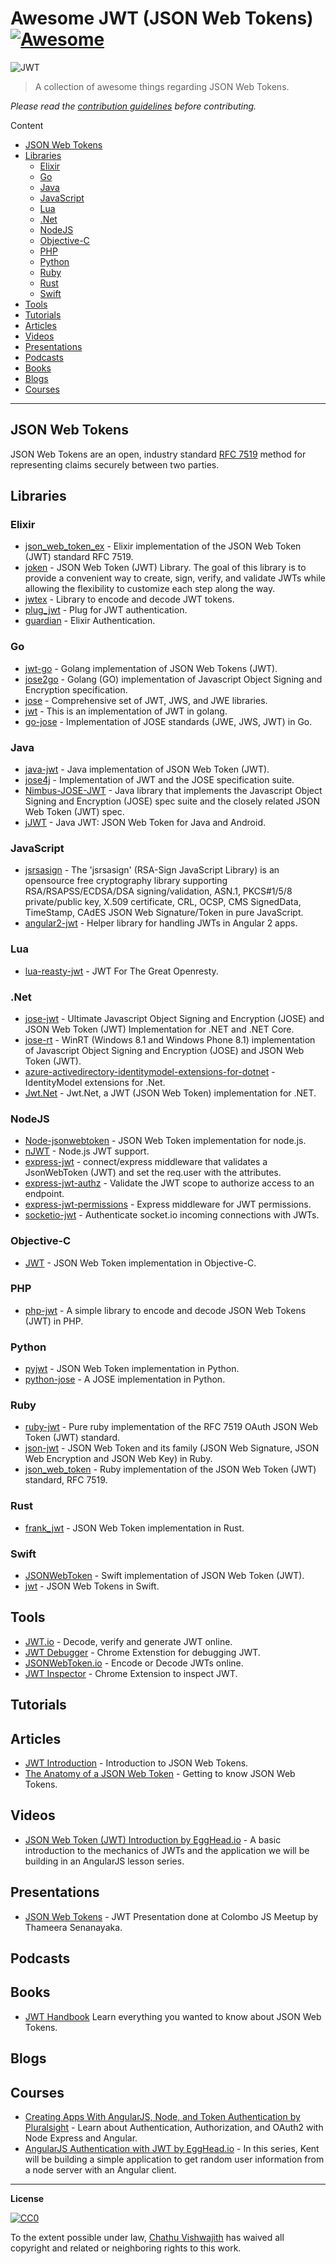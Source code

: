 # Awesome JWT (JSON Web Tokens) [![Awesome](https://cdn.rawgit.com/sindresorhus/awesome/d7305f38d29fed78fa85652e3a63e154dd8e8829/media/badge.svg)](https://github.com/sindresorhus/awesome)


![JWT](http://jwt.io/assets/logo.svg)

> A collection of awesome things regarding JSON Web Tokens.

*Please read the [contribution guidelines](contributing.md) before contributing.*

Content

- [JSON Web Tokens](#json-web-tokens)
- [Libraries](#libraries)
    - [Elixir](#elixir)
    - [Go](#go)
    - [Java](#java)
    - [JavaScript](#javascript)
    - [Lua](#lua)
    - [.Net](#net)
    - [NodeJS](#nodejs)
    - [Objective-C](#objective-c)
    - [PHP](#php)
    - [Python](#python)
    - [Ruby](#ruby)
    - [Rust](#rust)
    - [Swift](#swift)
- [Tools](#tools)
- [Tutorials](#tutorials)
- [Articles](#articles)
- [Videos](#videos)
- [Presentations](#presentations)
- [Podcasts](#podcasts)
- [Books](#books)
- [Blogs](#blogs)
- [Courses](#courses)

---

## JSON Web Tokens
JSON Web Tokens are an open, industry standard [RFC 7519](https://tools.ietf.org/html/rfc7519) method for representing claims securely between two parties.

## Libraries

### Elixir
- [json_web_token_ex](https://github.com/garyf/json_web_token_ex) - Elixir implementation of the JSON Web Token (JWT) standard RFC 7519.
- [joken](https://github.com/bryanjos/joken) - JSON Web Token (JWT) Library. The goal of this library is to provide a convenient way to create, sign, verify, and validate JWTs while allowing the flexibility to customize each step along the way.
- [jwtex](https://github.com/mschae/jwtex) - Library to encode and decode JWT tokens.
- [plug_jwt](https://github.com/bryanjos/plug_jwt) - Plug for JWT authentication.
- [guardian](https://github.com/ueberauth/guardian) - Elixir Authentication.

### Go
- [jwt-go](https://github.com/dgrijalva/jwt-go) - Golang implementation of JSON Web Tokens (JWT).
- [jose2go](https://github.com/dvsekhvalnov/jose2go) - Golang (GO) implementation of Javascript Object Signing and Encryption specification.
- [jose](https://github.com/SermoDigital/jose) - Comprehensive set of JWT, JWS, and JWE libraries.
- [jwt](https://github.com/robbert229/jwt) - This is an implementation of JWT in golang.
- [go-jose](https://github.com/square/go-jose) - Implementation of JOSE standards (JWE, JWS, JWT) in Go.

### Java
- [java-jwt](https://github.com/auth0/java-jwt) - Java implementation of JSON Web Token (JWT).
- [jose4j](https://bitbucket.org/b_c/jose4j/wiki/Home) - Implementation of JWT and the JOSE specification suite.
- [Nimbus-JOSE-JWT](https://bitbucket.org/connect2id/nimbus-jose-jwt/wiki/Home) - Java library that implements the Javascript Object Signing and Encryption (JOSE) spec suite and the closely related JSON Web Token (JWT) spec.
- [jJWT](https://github.com/jwtk/jjwt) - Java JWT: JSON Web Token for Java and Android.

### JavaScript
- [jsrsasign](https://github.com/kjur/jsrsasign) - The 'jsrsasign' (RSA-Sign JavaScript Library) is an opensource free cryptography library supporting RSA/RSAPSS/ECDSA/DSA signing/validation, ASN.1, PKCS#1/5/8 private/public key, X.509 certificate, CRL, OCSP, CMS SignedData, TimeStamp, CAdES JSON Web Signature/Token in pure JavaScript.
- [angular2-jwt](https://github.com/auth0/angular2-jwt) - Helper library for handling JWTs in Angular 2 apps.

### Lua
- [lua-reasty-jwt](https://github.com/SkyLothar/lua-resty-jwt) - JWT For The Great Openresty.

### .Net
- [jose-jwt](https://github.com/dvsekhvalnov/jose-jwt) - Ultimate Javascript Object Signing and Encryption (JOSE) and JSON Web Token (JWT) Implementation for .NET and .NET Core.
- [jose-rt](https://github.com/dvsekhvalnov/jose-rt) - WinRT (Windows 8.1 and Windows Phone 8.1) implementation of Javascript Object Signing and Encryption (JOSE) and JSON Web Token (JWT).
- [azure-activedirectory-identitymodel-extensions-for-dotnet](https://github.com/AzureAD/azure-activedirectory-identitymodel-extensions-for-dotnet) - IdentityModel extensions for .Net.
- [Jwt.Net](https://github.com/jwt-dotnet/jwt) - Jwt.Net, a JWT (JSON Web Token) implementation for .NET.

### NodeJS
- [Node-jsonwebtoken](https://github.com/auth0/node-jsonwebtoken) - JSON Web Token implementation for node.js.
- [nJWT](https://github.com/jwtk/njwt) - Node.js JWT support.
- [express-jwt](https://github.com/auth0/express-jwt) - connect/express middleware that validates a JsonWebToken (JWT) and set the req.user with the attributes.
- [express-jwt-authz](https://github.com/auth0/express-jwt-authz) - Validate the JWT scope to authorize access to an endpoint.
- [express-jwt-permissions](https://github.com/MichielDeMey/express-jwt-permissions) - Express middleware for JWT permissions.
- [socketio-jwt](https://github.com/auth0/socketio-jwt) - Authenticate socket.io incoming connections with JWTs.

### Objective-C
- [JWT](https://github.com/yourkarma/JWT) - JSON Web Token implementation in Objective-C.

### PHP
- [php-jwt](https://github.com/firebase/php-jwt) - A simple library to encode and decode JSON Web Tokens (JWT) in PHP.

### Python
- [pyjwt](https://github.com/jpadilla/pyjwt/) - JSON Web Token implementation in Python.
- [python-jose](https://github.com/mpdavis/python-jose/) - A JOSE implementation in Python.

### Ruby
- [ruby-jwt](https://github.com/jwt/ruby-jwt) - Pure ruby implementation of the RFC 7519 OAuth JSON Web Token (JWT) standard.
- [json-jwt](https://github.com/nov/json-jwt) - JSON Web Token and its family (JSON Web Signature, JSON Web Encryption and JSON Web Key) in Ruby.
- [json_web_token](https://github.com/garyf/json_web_token) - Ruby implementation of the JSON Web Token (JWT) standard, RFC 7519.

### Rust
- [frank_jwt](https://github.com/GildedHonour/frank_jwt) - JSON Web Token implementation in Rust.

### Swift
- [JSONWebToken](https://github.com/kylef/JSONWebToken.swift) - Swift implementation of JSON Web Token (JWT).
- [jwt](https://github.com/vapor/jwt) - JSON Web Tokens in Swift.

## Tools
- [JWT.io](https://jwt.io) - Decode, verify and generate JWT online.
- [JWT Debugger](https://chrome.google.com/webstore/detail/jwt-debugger/ppmmlchacdbknfphdeafcbmklcghghmd) - Chrome Extenstion for debugging JWT.
- [JSONWebToken.io](https://www.jsonwebtoken.io/) - Encode or Decode JWTs online.
- [JWT Inspector](https://www.jwtinspector.io/) - Chrome Extension to inspect JWT.

## Tutorials

## Articles
- [JWT Introduction](https://chathu.me/2017/08/28/jwt-introduction/) - Introduction to JSON Web Tokens.
- [The Anatomy of a JSON Web Token](https://scotch.io/tutorials/the-anatomy-of-a-json-web-token) - Getting to know JSON Web Tokens.

## Videos
- [JSON Web Token (JWT) Introduction by EggHead.io](https://egghead.io/lessons/angularjs-json-web-token-jwt-introduction) - A basic introduction to the mechanics of JWTs and the application we will be building in an AngularJS lesson series.

## Presentations
- [JSON Web Tokens](https://speakerdeck.com/thameera/json-web-tokens) - JWT Presentation done at Colombo JS Meetup by Thameera Senanayaka.

## Podcasts

## Books
- [JWT Handbook](https://auth0.com/e-books/jwt-handbook) Learn everything you wanted to know about JSON Web Tokens.

## Blogs

## Courses
- [Creating Apps With AngularJS, Node, and Token Authentication by Pluralsight](https://www.pluralsight.com/courses/creating-apps-angular-node-token-authentication) - Learn about Authentication, Authorization, and OAuth2 with Node Express and Angular.
- [AngularJS Authentication with JWT by EggHead.io](https://egghead.io/courses/angularjs-authentication-with-jwt) - In this series, Kent will be building a simple application to get random user information from a node server with an Angular client.


 
--- 
**License**

[![CC0](http://mirrors.creativecommons.org/presskit/buttons/88x31/svg/cc-zero.svg)](https://creativecommons.org/publicdomain/zero/1.0/)

To the extent possible under law, [Chathu Vishwajith](https://chathu.me) has waived all copyright and related or neighboring rights to this work.
